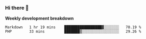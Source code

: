 ### Hi there 👋


**Weekly development breakdown**

<!--START_SECTION:waka-->
```text
Markdown   1 hr 19 mins    █████████████████▓░░░░░░░   70.19 % 
PHP        33 mins         ███████▒░░░░░░░░░░░░░░░░░   29.26 % 
```
<!--END_SECTION:waka-->
